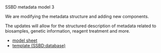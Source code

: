 SSBD metadata model 3

We are modifying the metadata structure and adding new components.

The updates will allow for the structured description of metadata related to biosamples, genetic information, reagent treatment and more.

- [model sheet](https://github.com/openssbd/ssbd-metadata/blob/main/latest/model/ssbd-metadata-model_v3.1.xlsx)
- [template (SSBD:database)](https://github.com/openssbd/ssbd-metadata/blob/main/latest/template/ssbd-metadata-template_v3.1.xlsx)
